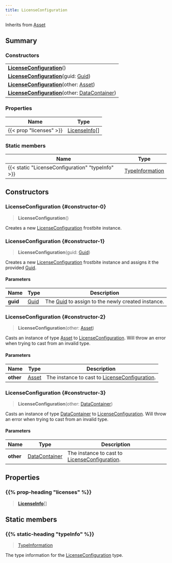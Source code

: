 ```yaml
---
title: LicenseConfiguration
---
```


Inherits from 
[Asset](/vext/ref/fb/asset)

## Summary
### Constructors
| |
| ----------- |
| **[LicenseConfiguration](#constructor-0)**() |
| **[LicenseConfiguration](#constructor-1)**(guid: [Guid](/vext/ref/shared/class/guid)) |
| **[LicenseConfiguration](#constructor-2)**(other: [Asset](/vext/ref/fb/asset)) |
| **[LicenseConfiguration](#constructor-3)**(other: [DataContainer](/vext/ref/shared/class/datacontainer)) |

### Properties
| Name | Type |
| ---- | ---- |
| {{< prop "licenses" >}} | [LicenseInfo](/vext/ref/fb/licenseinfo)[] |

### Static members
| Name | Type |
| ---- | ---- |
| {{< static "LicenseConfiguration" "typeInfo" >}} | [TypeInformation](/vext/ref/shared/class/typeinformation) |

## Constructors
### LicenseConfiguration {#constructor-0}
> **LicenseConfiguration**()

Creates a new [LicenseConfiguration](/vext/ref/fb/licenseconfiguration) frostbite instance.

### LicenseConfiguration {#constructor-1}
> **LicenseConfiguration**(guid: [Guid](/vext/ref/shared/class/guid))

Creates a new [LicenseConfiguration](/vext/ref/fb/licenseconfiguration) frostbite instance and assigns it the provided [Guid](/vext/ref/shared/class/guid).

#### Parameters
| Name | Type | Description |
| ---- | ---- | ----------- |
| **guid** | [Guid](/vext/ref/shared/class/guid) | The [Guid](/vext/ref/shared/class/guid) to assign to the newly created instance. |

### LicenseConfiguration {#constructor-2}
> **LicenseConfiguration**(other: [Asset](/vext/ref/fb/asset))

Casts an instance of type [Asset](/vext/ref/fb/asset) to [LicenseConfiguration](/vext/ref/fb/licenseconfiguration). Will throw an error when trying to cast from an invalid type.

#### Parameters
| Name | Type | Description |
| ---- | ---- | ----------- |
| **other** | [Asset](/vext/ref/fb/asset) | The instance to cast to [LicenseConfiguration](/vext/ref/fb/licenseconfiguration). |

### LicenseConfiguration {#constructor-3}
> **LicenseConfiguration**(other: [DataContainer](/vext/ref/shared/class/datacontainer))

Casts an instance of type [DataContainer](/vext/ref/shared/class/datacontainer) to [LicenseConfiguration](/vext/ref/fb/licenseconfiguration). Will throw an error when trying to cast from an invalid type.

#### Parameters
| Name | Type | Description |
| ---- | ---- | ----------- |
| **other** | [DataContainer](/vext/ref/shared/class/datacontainer) | The instance to cast to [LicenseConfiguration](/vext/ref/fb/licenseconfiguration). |

## Properties
### {{% prop-heading "licenses" %}}
> **[LicenseInfo](/vext/ref/fb/licenseinfo)**[]

## Static members
### {{% static-heading "typeInfo" %}}
> [TypeInformation](/vext/ref/shared/class/typeinformation)

The type information for the [LicenseConfiguration](/vext/ref/fb/licenseconfiguration) type.

